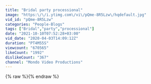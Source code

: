```yaml
---
title: "Bridal party processional"
image: "https:\/\/i.ytimg.com\/vi\/pQme-8R5Lzw\/hqdefault.jpg"
vid_id: "pQme-8R5Lzw"
categories: "People-Blogs"
tags: ["Bridal","party","processional"]
date: "2021-10-10T07:52:28+03:00"
vid_date: "2020-04-03T14:09:12Z"
duration: "PT4M55S"
viewcount: "670565"
likeCount: "1992"
dislikeCount: "367"
channel: "Mondo Video Productions"
---
```

{% raw %}{% endraw %}
